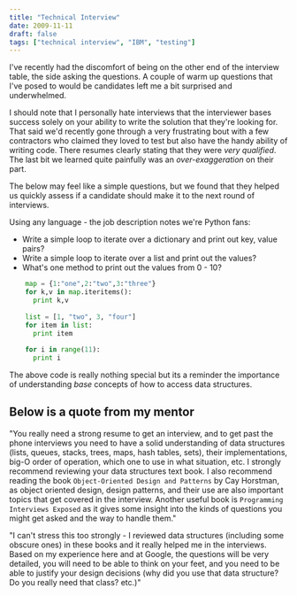 ```yaml
---
title: "Technical Interview"
date: 2009-11-11
draft: false
tags: ["technical interview", "IBM", "testing"]
---
```


I've recently had the discomfort of being on the other end of the
interview table, the side asking the questions. A couple of warm up
questions that I've posed to would be candidates left me a bit surprised
and underwhelmed.

I should note that I personally hate interviews that the interviewer
bases success solely on your ability to write the solution that they're
looking for. That said we'd recently gone through a very frustrating
bout with a few contractors who claimed they loved to test but also have
the handy ability of writing code. There resumes clearly stating that
they were _very qualified_. The last bit we learned quite painfully was
an _over-exaggeration_ on their part.

The below may feel like a simple questions, but we found that they helped
us quickly assess if a candidate should make it to the next round of
interviews.

Using any language -  the job description notes we're
Python fans:

- Write a simple loop to iterate over a dictionary and print out key,
   value pairs?
- Write a simple loop to iterate over a list and print out the values?
- What's one method to print out the values from 0 - 10?

```python
    map = {1:"one",2:"two",3:"three"}
    for k,v in map.iteritems():
      print k,v
    
    list = [1, "two", 3, "four"]
    for item in list:
      print item
    
    for i in range(11):
      print i
```

The above code is really nothing special but its a reminder the importance of
understanding *base* concepts of how to access data structures.

## Below is a quote from my mentor

"You really need a strong resume to get an interview, and to get past
the phone interviews you need to have a solid understanding of data
structures (lists, queues, stacks, trees, maps, hash tables, sets),
their implementations, big-O order of operation, which one to use in
what situation, etc. I strongly recommend reviewing your data structures
text book. I also recommend reading the book `Object-Oriented Design and
Patterns` by Cay Horstman, as object oriented design, design patterns,
and their use are also important topics that get covered in the
interview. Another useful book is `Programming Interviews Exposed` as it
gives some insight into the kinds of questions you might get asked and
the way to handle them."

"I can't stress this too strongly - I reviewed data structures (including
some obscure ones) in these books and it really helped me in the
interviews. Based on my experience here and at Google, the questions
will be very detailed, you will need to be able to think on your feet,
and you need to be able to justify your design decisions (why did you
use that data structure? Do you really need that class? etc.)"
